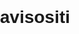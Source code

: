 # avisositi
<!DOCTYPE html>
<html lang="es">
<head>
    <meta charset="UTF-8">
    <meta name="viewport" content="width=device-width, initial-scale=1.0">
    <title>AvisosITI3 - Inicio</title>
    <style>
        /* Estilos generales */
        body {
            font-family: Arial, sans-serif;
            margin: 0;
            padding: 0;
        }

        .container {
            max-width: 960px;
            margin: 0 auto;
            padding: 20px;
        }

        header {
            background-color: #333;
            color: #fff;
            padding: 10px 0;
        }

        header h1 {
            margin: 0;
            padding-left: 20px;
        }

        nav ul {
            list-style-type: none;
            margin: 0;
            padding: 0;
        }

        nav ul li {
            display: inline;
            margin-right: 20px;
        }

        nav ul li a {
            color: #fff;
            text-decoration: none;
        }

        footer {
            background-color: #333;
            color: #fff;
            text-align: center;
            padding: 10px 0;
        }
    </style>
</head>
<body>
    <header>
        <h1>AvisosITI3</h1>
        <nav>
            <ul>
                <li><a href="index.html">Inicio</a></li>
                <li><a href="avisos.html">Avisos Recientes</a></li>
                <li><a href="categorias.html">Categorías</a></li>
                <li><a href="about.html">Sobre Nosotros</a></li>
                <li><a href="contact.html">Contacto</a></li>
            </ul>
        </nav>
    </header>
    <main>
        <section class="container">
            <!-- Aquí puedes colocar el contenido de tu página de inicio -->
            <h2>¡Bienvenido a AvisosITI3!</h2>
            <p>Encuentra los avisos más recientes y relevantes para la comunidad de ITI3.</p>
            <!-- Puedes añadir más contenido aquí -->
        </section>
    </main>
    <footer>
        <p>&copy; 2024 AvisosITI3. Todos los derechos reservados.</p>
    </footer>
</body>
</html>

 
